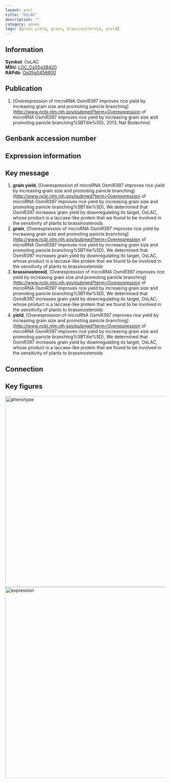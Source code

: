 ```yaml
---
layout: post
title: "OsLAC"
description: ""
category: genes
tags: [grain yield, grain, brassinosteroid, yield]
---
```


## Information
__Symbol__: OsLAC  
__MSU__: [LOC_Os05g38420](http://rice.plantbiology.msu.edu/cgi-bin/ORF_infopage.cgi?orf=LOC_Os05g38420)  
__RAPdb__: [Os05g0458600](http://rapdb.dna.affrc.go.jp/viewer/gbrowse_details/irgsp1?name=Os05g0458600)  

## Publication
1. [Overexpression of microRNA OsmiR397 improves rice yield by increasing grain size and promoting panicle branching](http://www.ncbi.nlm.nih.gov/pubmed?term=Overexpression of microRNA OsmiR397 improves rice yield by increasing grain size and promoting panicle branching%5BTitle%5D), 2013, Nat Biotechnol.

## Genbank accession number

## Expression information

## Key message
1. __grain yield__, [Overexpression of microRNA OsmiR397 improves rice yield by increasing grain size and promoting panicle branching](http://www.ncbi.nlm.nih.gov/pubmed?term=Overexpression of microRNA OsmiR397 improves rice yield by increasing grain size and promoting panicle branching%5BTitle%5D),  We determined that OsmiR397 increases grain yield by downregulating its target, OsLAC, whose product is a laccase-like protein that we found to be involved in the sensitivity of plants to brassinosteroids
2. __grain__, [Overexpression of microRNA OsmiR397 improves rice yield by increasing grain size and promoting panicle branching](http://www.ncbi.nlm.nih.gov/pubmed?term=Overexpression of microRNA OsmiR397 improves rice yield by increasing grain size and promoting panicle branching%5BTitle%5D),  We determined that OsmiR397 increases grain yield by downregulating its target, OsLAC, whose product is a laccase-like protein that we found to be involved in the sensitivity of plants to brassinosteroids
3. __brassinosteroid__, [Overexpression of microRNA OsmiR397 improves rice yield by increasing grain size and promoting panicle branching](http://www.ncbi.nlm.nih.gov/pubmed?term=Overexpression of microRNA OsmiR397 improves rice yield by increasing grain size and promoting panicle branching%5BTitle%5D),  We determined that OsmiR397 increases grain yield by downregulating its target, OsLAC, whose product is a laccase-like protein that we found to be involved in the sensitivity of plants to brassinosteroids
4. __yield__, [Overexpression of microRNA OsmiR397 improves rice yield by increasing grain size and promoting panicle branching](http://www.ncbi.nlm.nih.gov/pubmed?term=Overexpression of microRNA OsmiR397 improves rice yield by increasing grain size and promoting panicle branching%5BTitle%5D),  We determined that OsmiR397 increases grain yield by downregulating its target, OsLAC, whose product is a laccase-like protein that we found to be involved in the sensitivity of plants to brassinosteroids

## Connection

## Key figures
<img src="http://ricencode.github.io/images/OsLAC.pheno.png" alt="phenotype"  style="width: 600px;"/>

<img src="http://ricencode.github.io/images/OsLAC.exp.png" alt="expression"  style="width: 600px;"/>


